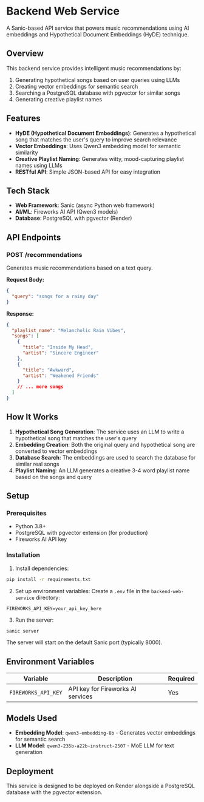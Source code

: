 # Backend Web Service

A Sanic-based API service that powers music recommendations using AI embeddings and Hypothetical Document Embeddings (HyDE) technique.

## Overview

This backend service provides intelligent music recommendations by:

1. Generating hypothetical songs based on user queries using LLMs
2. Creating vector embeddings for semantic search
3. Searching a PostgreSQL database with pgvector for similar songs
4. Generating creative playlist names

## Features

- **HyDE (Hypothetical Document Embeddings)**: Generates a hypothetical song that matches the user's query to improve search relevance
- **Vector Embeddings**: Uses Qwen3 embedding model for semantic similarity
- **Creative Playlist Naming**: Generates witty, mood-capturing playlist names using LLMs
- **RESTful API**: Simple JSON-based API for easy integration

## Tech Stack

- **Web Framework**: Sanic (async Python web framework)
- **AI/ML**: Fireworks AI API (Qwen3 models)
- **Database**: PostgreSQL with pgvector (Render)

## API Endpoints

### POST /recommendations

Generates music recommendations based on a text query.

**Request Body:**
```json
{
  "query": "songs for a rainy day"
}
```

**Response:**
```json
{
  "playlist_name": "Melancholic Rain Vibes",
  "songs": [
    {
      "title": "Inside My Head",
      "artist": "Sincere Engineer"
    },
    {
      "title": "Awkward",
      "artist": "Weakened Friends"
    }
    // ... more songs
  ]
}
```

## How It Works

1. **Hypothetical Song Generation**: The service uses an LLM to write a hypothetical song that matches the user's query
2. **Embedding Creation**: Both the original query and hypothetical song are converted to vector embeddings
3. **Database Search**: The embeddings are used to search the database for similar real songs
4. **Playlist Naming**: An LLM generates a creative 3-4 word playlist name based on the songs and query

## Setup

### Prerequisites

- Python 3.8+
- PostgreSQL with pgvector extension (for production)
- Fireworks AI API key

### Installation

1. Install dependencies:
```bash
pip install -r requirements.txt
```

2. Set up environment variables:
Create a `.env` file in the `backend-web-service` directory:
```env
FIREWORKS_API_KEY=your_api_key_here
```

3. Run the server:
```bash
sanic server
```

The server will start on the default Sanic port (typically 8000).

## Environment Variables

| Variable | Description | Required |
|----------|-------------|----------|
| `FIREWORKS_API_KEY` | API key for Fireworks AI services | Yes |

## Models Used

- **Embedding Model**: `qwen3-embedding-8b` - Generates vector embeddings for semantic search
- **LLM Model**: `qwen3-235b-a22b-instruct-2507` - MoE LLM for text generation

## Deployment

This service is designed to be deployed on Render alongside a PostgreSQL database with the pgvector extension.
